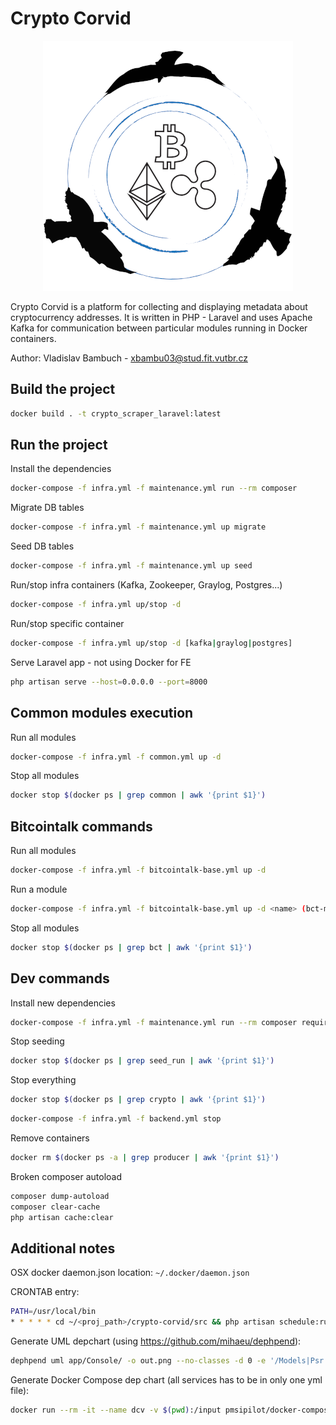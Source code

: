 # Crypto Corvid

<p align="center">
  <img src="assets/logo.png">
</p>

Crypto Corvid is a platform for collecting and displaying metadata about cryptocurrency addresses. It is written in PHP - Laravel and uses Apache Kafka for communication between particular modules running in Docker containers.

Author: Vladislav Bambuch - xbambu03@stud.fit.vutbr.cz


## Build the project
```bash
docker build . -t crypto_scraper_laravel:latest
```

## Run the project
Install the dependencies
```bash
docker-compose -f infra.yml -f maintenance.yml run --rm composer
```

Migrate DB tables
```bash
docker-compose -f infra.yml -f maintenance.yml up migrate
```

Seed DB tables
```bash
docker-compose -f infra.yml -f maintenance.yml up seed
```

Run/stop infra containers (Kafka, Zookeeper, Graylog, Postgres...)
```bash
docker-compose -f infra.yml up/stop -d
```

Run/stop specific container
```bash
docker-compose -f infra.yml up/stop -d [kafka|graylog|postgres]
```

Serve Laravel app - not using Docker for FE
```bash
php artisan serve --host=0.0.0.0 --port=8000
```

## Common modules execution
Run all modules
```bash
docker-compose -f infra.yml -f common.yml up -d
```

Stop all modules
```bash
docker stop $(docker ps | grep common | awk '{print $1}')
```

## Bitcointalk commands
Run all modules
```bash
docker-compose -f infra.yml -f bitcointalk-base.yml up -d
```

Run a module  
```bash
docker-compose -f infra.yml -f bitcointalk-base.yml up -d <name> (bct-main-boards-producer)
```

Stop all modules
```bash
docker stop $(docker ps | grep bct | awk '{print $1}')
```

## Dev commands
Install new dependencies
```bash
docker-compose -f infra.yml -f maintenance.yml run --rm composer require <package>
```

Stop seeding
```bash
docker stop $(docker ps | grep seed_run | awk '{print $1}')
```

Stop everything
```bash
docker stop $(docker ps | grep crypto | awk '{print $1}')
```
```bash
docker-compose -f infra.yml -f backend.yml stop
```

Remove containers
```bash
docker rm $(docker ps -a | grep producer | awk '{print $1}')
```

Broken composer autoload
```bash
composer dump-autoload
composer clear-cache
php artisan cache:clear
```

## Additional notes
OSX docker daemon.json location: `~/.docker/daemon.json`

CRONTAB entry:
```bash
PATH=/usr/local/bin
* * * * * cd ~/<proj_path>/crypto-corvid/src && php artisan schedule:run >/tmp/cron.stdout.log 2>/tmp/cron.stderr.log
```

Generate UML depchart (using https://github.com/mihaeu/dephpend):
```bash
dephpend uml app/Console/ -o out.png --no-classes -d 0 -e '/Models|Psr|Symfony|GuzzleHttp|RdKafka|Illuminate|Tests|Bitcoinabuse|Bitinfocharts|Docker|Constants/' 
```

Generate Docker Compose dep chart (all services has to be in only one yml file):
```bash
docker run --rm -it --name dcv -v $(pwd):/input pmsipilot/docker-compose-viz render -o ./all.png -m image all.yml --no-volumes -f
```